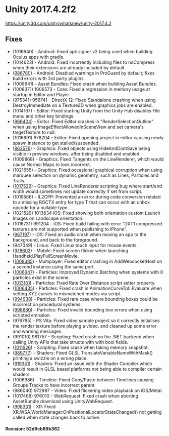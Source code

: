 # Unity 2017.4.2f2
https://unity3d.com/unity/whatsnew/unity-2017.4.2

## Fixes

<ul>
<li>(1016640) - Android: Fixed apk signer v2 being used when building Oculus apps with gradle.</li>
<li>(1014623) - Android: Fixed incorrectly including files to noCompress when their extensions are already included by default.</li>
<li>(<a href="https://issuetracker.unity3d.com/product/unity/issues/guid/935077/">986780</a>) - Android: Disabled warnings in ProGuard by default; fixes build errors with 3rd party plugins.</li>
<li>(1009641) - Asset Bundles: Fixed crash when building Asset Bundles.</li>
<li>(1008371) 1006573 - Core: Fixed a regression in memory usage at startup in Editor and Player.</li>
<li>(975341) 956741 - DirectX 12: Fixed Standalone crashing when using DestroyImmediate on a Texture2D when graphics jobs are enabled.</li>
<li>(1014167) - Editor: Fixed starting Unity from the Unity Hub disables File menu and other key bindings.</li>
<li>(<a href="https://issuetracker.unity3d.com/product/unity/issues/guid/966404/">966404</a>) - Editor: Fixed Editor crashes in "RenderSelectionOutline" when using ImageEffectAllowedInSceneView and set camera's targetTexture to null.</li>
<li>(1016691) 978204 - Editor: Fixed opening project in editor causing newly spawn instance to get stalled/suspended.</li>
<li>(<a href="https://issuetracker.unity3d.com/product/unity/issues/guid/963576/">963576</a>) - Graphics: Fixed objects using HideAndDontSave being visible in preview windows, after being disabled and enabled.</li>
<li>(1009868) - Graphics: Fixed Tangents on the LineRenderer, which would cause Normal Maps to look incorrect.</li>
<li>(1021655) - Graphics: Fixed occasional graphical corruption when using marquee selection on dynamic geometry, such as Lines, Particles and Trails.</li>
<li>(<a href="https://issuetracker.unity3d.com/product/unity/issues/guid/1017529/">1017529</a>) - Graphics: Fixed LineRenderer scripting bug where start/end width would sometimes not update correctly if set from script.</li>
<li>(1019586) - IL2CPP: Prevented an error during code conversion related to a missing RGCTX entry for type T that can occur with an unbox opcode for a nullable type.</li>
<li>(1021529) 1013634  iOS: Fixed showing both orientation custom Launch Images on Landscape orientation.</li>
<li>(1016731) 991204 - iOS: Fixed build failing with error "DXT1 compressed textures are not supported when publishing to iPhone".</li>
<li>(<a href="https://issuetracker.unity3d.com/product/unity/issues/guid/967197/">967197</a>) - iOS: Fixed an audio crash when moving an app to the background, and back to the foreground.</li>
<li>(947049) - Linux: Fixed Linux touch input for mouse events.</li>
<li>(<a href="https://issuetracker.unity3d.com/product/unity/issues/guid/978602/">978602</a>) - Mobile: Fixed screen flicker when launching Handheld.PlayFullScreenMovie.</li>
<li>(<a href="https://issuetracker.unity3d.com/product/unity/issues/guid/1008385/">1008385</a>) - Multiplayer: Fixed editor crashing in AddWebsocketHost on a second instance using the same port.</li>
<li>(<a href="https://issuetracker.unity3d.com/product/unity/issues/guid/1006947/">1006947</a>) - Particles: Improved Dynamic Batching when systems with 0 particles exist in the scene.</li>
<li>(<a href="https://issuetracker.unity3d.com/product/unity/issues/guid/1013161/">1013161</a>) - Particles: Fixed Rate Over Distance script setter property.</li>
<li>(<a href="https://issuetracker.unity3d.com/product/unity/issues/guid/1006435/">1006435</a>) - Particles: Fixed crash in AnimationCurveTpl::Evaluate when setting XYZ curves to mismatched modes via script.</li>
<li>(<a href="https://issuetracker.unity3d.com/product/unity/issues/guid/994938/">994938</a>) - Particles: Fixed rare case where bounding boxes could be incorrect on procedural systems.</li>
<li>(<a href="https://issuetracker.unity3d.com/product/unity/issues/guid/998680/">998680</a>) - Particles: Fixed invalid bounding box errors when using scripted emission.</li>
<li>(976785) - PS Vita: Fixed video sample project so it correctly initialises the render texture before playing a video, and cleaned up some error and warning messages.</li>
<li>(991010) 981757 - Scripting: Fixed crash on the .NET backend when calling Unity APIs that take structs with with bool fields.</li>
<li>(<a href="https://issuetracker.unity3d.com/product/unity/issues/guid/1011626/">1011626</a>) - Scripting: Fixed crash when taking memory snapshot.</li>
<li>(<a href="https://issuetracker.unity3d.com/product/unity/issues/guid/989777/">989777</a>) - Shaders: Fixed GLSL TranslateVariableNameWithMask() printing a swizzle on a wrong place.</li>
<li>(<a href="https://issuetracker.unity3d.com/product/unity/issues/guid/919351/">919351</a>) - Shaders: Fixed an issue with the Shader Compiler which would result in GLSL based platforms not being able to compiler certain shaders.</li>
<li>(1006986) - Timeline: Fixed Copy/Paste between Timelines causing Groups Tracks to have incorrect parent.</li>
<li>(986040) 972997 - Video: Fixed flickering video playback on iOS/Metal.</li>
<li>(1017468) 976010 - WebRequest: Fixed crash when aborting AssetBundle download using UnityWebRequest.</li>
<li>(<a href="https://issuetracker.unity3d.com/product/unity/issues/guid/998331/">998331</a>) - XR: Fixed XR.WSA.WorldManager.OnPositionalLocatorStateChanged() not getting called when state changes back to active.</li>
</ul>

#### Revision: 52d9cb89b362
